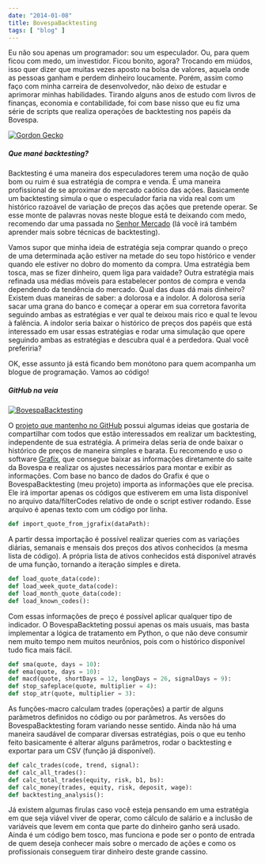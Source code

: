 ```yaml
---
date: "2014-01-08"
title: BovespaBacktesting
tags: [ "blog" ]
---
```

Eu não sou apenas um programador: sou um especulador. Ou, para quem ficou com medo, um investidor. Ficou bonito, agora? Trocando em miúdos, isso quer dizer que muitas vezes aposto na bolsa de valores, aquela onde as pessoas ganham e perdem dinheiro loucamente. Porém, assim como faço com minha carreira de desenvolvedor, não deixo de estudar e aprimorar minhas habilidades. Tirando alguns anos de estudo com livros de finanças, economia e contabilidade, foi com base nisso que eu fiz uma série de scripts que realiza operações de backtesting nos papéis da Bovespa.

[![Gordon Gecko](/images/ZFRXGVX.jpg)](/images/11837267176_953a1a6a4e_z.jpg)

##### Que mané backtesting?

Backtesting é uma maneira dos especuladores terem uma noção de quão bom ou ruim é sua estratégia de compra e venda. É uma maneira profissional de se aproximar do mercado caótico das ações. Basicamente um backtesting simula o que o especulador faria na vida real com um histórico razoável de variação de preços das ações que pretende operar. Se esse monte de palavras novas neste blogue está te deixando com medo, recomendo dar uma passada no [Senhor Mercado](http://www.senhormercado.com.br/) (lá você irá também aprender mais sobre técnicas de backtesting).

Vamos supor que minha ideia de estratégia seja comprar quando o preço de uma determinada ação estiver na metade do seu topo histórico e vender quando ele estiver no dobro do momento da compra. Uma estratégia bem tosca, mas se fizer dinheiro, quem liga para vaidade? Outra estratégia mais refinada usa médias móveis para estabelecer pontos de compra e venda dependendo da tendência do mercado. Qual das duas dá mais dinheiro? Existem duas maneiras de saber: a dolorosa e a indolor. A dolorosa seria sacar uma grana do banco e começar a operar em sua corretora favorita seguindo ambas as estratégias e ver qual te deixou mais rico e qual te levou à falência. A indolor seria baixar o histórico de preços dos papéis que está interessado em usar essas estratégias e rodar uma simulação que opere seguindo ambas as estratégias e descubra qual é a perdedora. Qual você preferiria?

OK, esse assunto já está ficando bem monótono para quem acompanha um blogue de programação. Vamos ao código!

##### GitHub na veia

[![BovespaBacktesting](/images/zo3G1Hg.png)](/images/11837266166_0fc61be70f_o.png)

O [projeto que mantenho no GitHub](https://github.com/Caloni/BovespaBacktesting) possui algumas ideias que gostaria de compartilhar com todos que estão interessados em realizar um backtesting, independente de sua estratégia. A primeira delas seria de onde baixar o histórico de preços de maneira simples e barata. Eu recomendo e uso o software [Grafix](http://www.grafix2.com/), que consegue baixar as informações diretamente do saite da Bovespa e realizar os ajustes necessários para montar e exibir as informações. Com base no banco de dados do Grafix é que o BovespaBacktesting (meu projeto) importa as informações que ele precisa. Ele irá importar apenas os códigos que estiverem em uma lista disponível no arquivo data/filterCodes relativo de onde o script estiver rodando. Esse arquivo é apenas texto com um código por linha.

```python
def import_quote_from_jgrafix(dataPath):

```

A partir dessa importação é possível realizar queries com as variações diárias, semanais e mensais dos preços dos ativos conhecidos (a mesma lista de código). A própria lista de ativos conhecidos está disponível através de uma função, tornando a iteração simples e direta.

```python
def load_quote_data(code):
def load_week_quote_data(code):
def load_month_quote_data(code):
def load_known_codes():

```

Com essas informações de preço é possível aplicar qualquer tipo de indicador. O BovespaBackteting possui apenas os mais usuais, mas basta implementar a lógica de tratamento em Python, o que não deve consumir nem muito tempo nem muitos neurônios, pois com o histórico disponível tudo fica mais fácil.

```python
def sma(quote, days = 10):
def ema(quote, days = 10):
def macd(quote, shortDays = 12, longDays = 26, signalDays = 9):
def stop_safeplace(quote, multiplier = 4):
def stop_atr(quote, multiplier = 3):

```

As funções-macro calculam trades (operações) a partir de alguns parâmetros definidos no código ou por parâmetros. As versões do BovespaBacktesting foram variando nesse sentido. Ainda não há uma maneira saudável de comparar diversas estratégias, pois o que eu tenho feito basicamente é alterar alguns parâmetros, rodar o backtesting e exportar para um CSV (função já disponível).

```python
def calc_trades(code, trend, signal):
def calc_all_trades():
def calc_total_trades(equity, risk, b1, bs):
def calc_money(trades, equity, risk, deposit, wage):
def backtesting_analysis():

```

Já existem algumas firulas caso você esteja pensando em uma estratégia em que seja viável viver de operar, como cálculo de salário e a inclusão de variáveis que levem em conta que parte do dinheiro ganho será usado. Ainda é um código bem tosco, mas funciona e pode ser o ponto de entrada de quem deseja conhecer mais sobre o mercado de ações e como os profissionais conseguem tirar dinheiro deste grande cassino.
